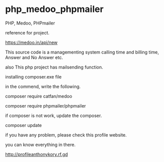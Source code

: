 # php_medoo_phpmailer
PHP, Medoo, PHPmailer

reference for project.

https://medoo.in/api/new

This source code is a managementing system calling time and billing time, Answer and No Answer etc.

also This php project has mailsending function.


installing composer.exe file

in the commend, write the following.

  composer require catfan/medoo
  
  composer require phpmailer/phpmailer
  
  
if composer is not work, update the composer.

  composer update

if you have any problem, please check this profile website.

you can know everything in there.


http://profileanthonykory.rf.gd
